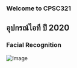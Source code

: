 ### Welcome to CPSC321
## อุปกรณ์ไอที ปี 2020
### Facial Recognition
![Image]("https://github.com/warayutkhanka/CPSC321/blob/gh-pages/ITequipment.jpg")
